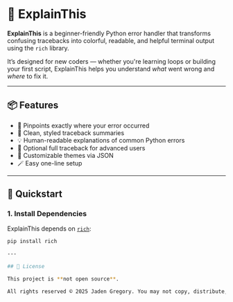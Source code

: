 # 🚨 ExplainThis

**ExplainThis** is a beginner-friendly Python error handler that transforms confusing tracebacks into colorful, readable, and helpful terminal output using the `rich` library.

It’s designed for new coders — whether you're learning loops or building your first script, ExplainThis helps you understand *what* went wrong and *where* to fix it.

---

## 📦 Features

- 🎯 Pinpoints exactly where your error occurred
- 🌈 Clean, styled traceback summaries
- 💡 Human-readable explanations of common Python errors
- 🧠 Optional full traceback for advanced users
- 🎨 Customizable themes via JSON
- 🪄 Easy one-line setup

---

## 🚀 Quickstart

### 1. Install Dependencies

ExplainThis depends on [`rich`](https://github.com/Textualize/rich):

```bash
pip install rich

---

## 📜 License

This project is **not open source**.

All rights reserved © 2025 Jaden Gregory. You may not copy, distribute, or modify this software without permission.